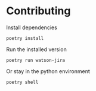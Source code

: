# Contributing

Install dependencies

```
poetry install
```

Run the installed version

```
poetry run watson-jira
```


Or stay in the python environment

```
poetry shell
```

